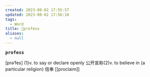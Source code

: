 ```yaml
---
created: 2023-08-02 17:55:57
updated: 2023-08-02 17:56:10
tags:
  - Word
title: 📖profess
aliases:
  - null
---
```


<pre><strong>profess</strong></pre>
[prəˈfes]
(1)v. to say or declare openly 公开宣称(2)v. to believe in (a particular religion) 信奉
[[proclaim]]